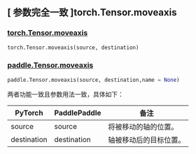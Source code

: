 ## [ 参数完全一致 ]torch.Tensor.moveaxis

### [torch.Tensor.moveaxis](https://pytorch.org/docs/stable/generated/torch.Tensor.moveaxis.html)

```python
torch.Tensor.moveaxis(source, destination)
```

### [paddle.Tensor.moveaxis](https://www.paddlepaddle.org.cn/documentation/docs/zh/develop/api/paddle/moveaxis_cn.html)

```python
paddle.Tensor.moveaxis(source, destination,name = None)
```

两者功能一致且参数用法一致，具体如下：

| PyTorch                            | PaddlePaddle                       | 备注                               |
|------------------------------------|------------------------------------|----------------------------------|
| <font> source </font>     | <font> source </font>    | 将被移动的轴的位置。                       |
| <font> destination </font> | <font> destination </font> | 轴被移动后的目标位置。                 |
